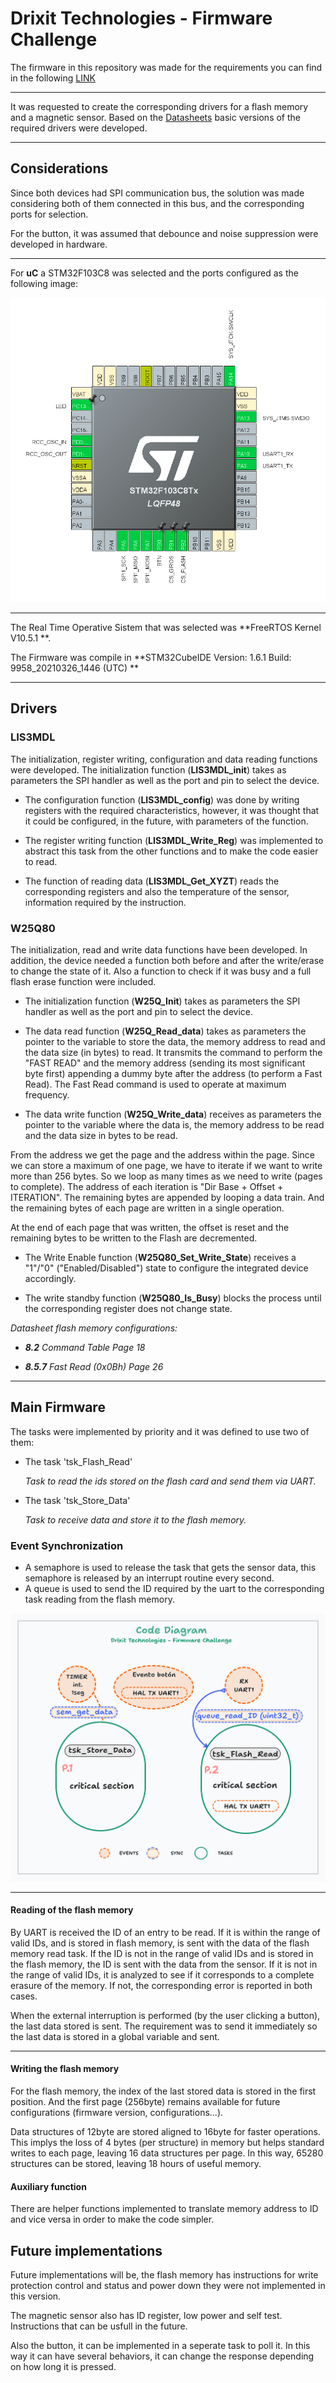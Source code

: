 # Drixit Technologies - Firmware Challenge

The firmware in this repository was made for the requirements you can find in the following [LINK](./Instructions/Firmware%20Engineer%20-%20Ejercicio.pdf)

***
It was requested to create the corresponding drivers for a flash memory and a magnetic sensor.
Based on the [Datasheets](./Datasheets) basic versions of the required drivers were developed.
***
## Considerations
Since both devices had SPI communication bus, the solution was made considering both of them connected in this bus, and the corresponding ports for selection. 

For the button, it was assumed that debounce and noise suppression were developed in hardware.

***
For **uC** a STM32F103C8 was selected and the ports configured as the following image:

![Ports configuration in uC](./Multimedia/STM32_PORTS.png)
***
The Real Time Operative Sistem that was selected was **FreeRTOS Kernel V10.5.1 **.

The Firmware was compile in **STM32CubeIDE Version: 1.6.1 Build: 9958_20210326_1446 (UTC) **
****
## Drivers

### LIS3MDL
The initialization, register writing, configuration and data reading functions were developed.
The initialization function (**LIS3MDL_init**) takes as parameters the SPI handler as well as the port and pin to select the device.

* The configuration function (**LIS3MDL_config**) was done by writing registers with the required characteristics, however, it was thought that it could be configured, in the future, with parameters of the function. 

* The register writing function (**LIS3MDL_Write_Reg**) was implemented to abstract this task from the other functions and to make the code easier to read.

* The function of reading data (**LIS3MDL_Get_XYZT**) reads the corresponding registers and also the temperature of the sensor, information required by the instruction.

### W25Q80

The initialization, read and write data functions have been developed. In addition, the device 
needed a function both before and after the write/erase to change the state of it. 
Also a function to check if it was busy and a full flash erase function were included. 

* The initialization function (**W25Q_Init**) takes as parameters the SPI handler as well as the port and pin to select the device.

* The data read function (**W25Q_Read_data**) takes as parameters the pointer to the variable to store the data, the memory address to read and the data size (in bytes) to read.
It transmits the command to perform the "FAST READ" and the memory address (sending its most significant byte first) appending a dummy byte after the address (to perform a Fast Read).
The Fast Read command is used to operate at maximum frequency.

* The data write function (**W25Q_Write_data**) receives as parameters the pointer to the variable where the data is, the memory address to be read and the data size in bytes to be read.

From the address we get the page and the address within the page. Since we can store a maximum of one page, we have to iterate if we want to write more than 256 bytes. So we loop as many times as we need to write (pages to complete). 
The address of each iteration is "Dir Base + Offset + ITERATION".
The remaining bytes are appended by looping a data train.
And the remaining bytes of each page are written in a single operation. 

At the end of each page that was written, the offset is reset and the remaining bytes to be written to the Flash are decremented.

* The Write Enable function (**W25Q80_Set_Write_State**) receives a "1"/"0" ("Enabled/Disabled") state to configure the integrated device accordingly.

* The write standby function (**W25Q80_Is_Busy**) blocks the process until the corresponding register does not change state.

*Datasheet flash memory configurations:*

* ***8.2** Command Table Page 18*

* ***8.5.7** Fast Read (0x0Bh) Page 26*

****
## Main Firmware

The tasks were implemented by priority and it was defined to use two of them:
* The task 'tsk_Flash_Read'
  
  *Task to read the ids stored on the flash card and send them via UART.*

* The task 'tsk_Store_Data'
  
  *Task to receive data and store it to the flash memory.*
###  Event Synchronization
* A semaphore is used to release the task that gets the sensor data, this semaphore is released by an interrupt routine every second.
* A queue is used to send the ID required by the uart to the corresponding task reading from the flash memory.
  
![Code diagram](./Multimedia/Code_diagram.png)

***
#### Reading of the flash memory
By UART is received the ID of an entry to be read. 
If it is within the range of valid IDs, and is stored in flash memory, is sent with the data of the flash memory read task.
If the ID is not in the range of valid IDs and is stored in the flash memory, the ID is sent with the data from the sensor.
If it is not in the range of valid IDs, it is analyzed to see if it corresponds to a complete erasure of the memory.
If not, the corresponding error is reported in both cases.

When the external interruption is performed (by the user clicking a button), the last data stored is sent. The requirement was to send it immediately so the last data is stored in a global variable and sent.

***
#### Writing the flash memory
For the flash memory, the index of the last stored data is stored in the first position.
And the first page (256byte) remains available for future configurations (firmware version, configurations...).

Data structures of 12byte are stored aligned to 16byte for faster operations. This implys the loss of 4 bytes (per structure) in memory but helps standard writes to each page, leaving 16 data structures per page. 
In this way, 65280 structures can be stored, leaving 18 hours of useful memory.

#### Auxiliary function

There are helper functions implemented to translate memory address to ID and vice versa in order to make the code simpler.

## Future implementations 

Future implementations will be, the flash memory has instructions for write protection control and status and power down they were not implemented in this version.

The magnetic sensor also has ID register, low power and self test. Instructions that can be usfull in the future.

Also the button, it can be implemented in a seperate task to poll it. In this way it can have several behaviors, it can change the response depending on how long it is pressed.
